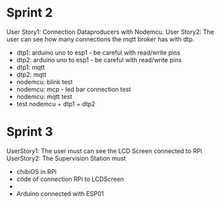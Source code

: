 # Sprint 2

User Story1: Connection Dataproducers with Nodemcu.
User Story2: The user can see how many connections the mqtt broker has with dtp.

- dtp1: arduino uno to esp1 - be careful with read/write pins
- dtp2: arduino uno to esp1 - be careful with read/write pins
- dtp1: mqtt
- dtp2: mqtt
- nodemcu: blink test
- nodemcu: mcp - led bar connection test
- nodemcu: mqtt test
- test nodemcu + dtp1 + dtp2

# Sprint 3
UserStory1: The user must can see the LCD Screen connected to RPi
UserStory2: The Supervision Station must 

- chibiOS in RPi
- code of connection RPi to LCDScreen
- 
- Arduino connected with ESP01

